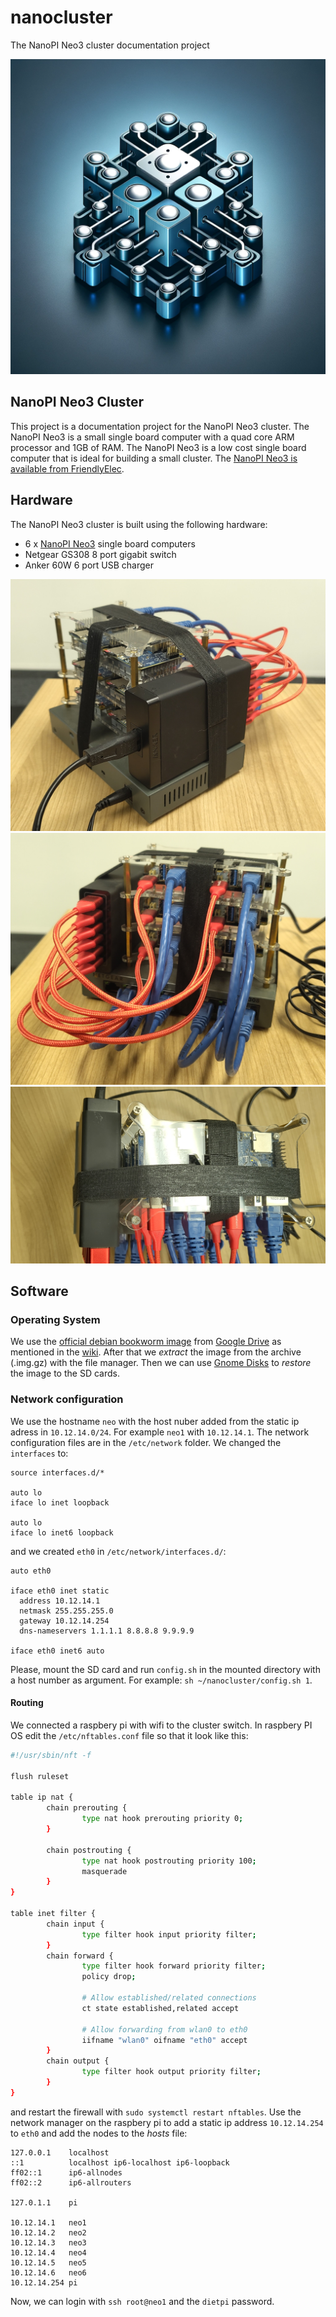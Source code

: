 # nanocluster
The NanoPI Neo3 cluster documentation project

![project logo](images/logo.png)

## NanoPI Neo3 Cluster

This project is a documentation project for the NanoPI Neo3 cluster. The NanoPI Neo3 is a small single board computer with a quad core ARM processor and 1GB of RAM. The NanoPI Neo3 is a low cost single board computer that is ideal for building a small cluster. The [NanoPI Neo3 is available from FriendlyElec](https://wiki.friendlyelec.com/wiki/index.php/NanoPi_NEO3#Introduction).

## Hardware

The NanoPI Neo3 cluster is built using the following hardware:

 - 6 x [NanoPI Neo3](https://wiki.friendlyelec.com/wiki/index.php/NanoPi_NEO3) single board computers
 - Netgear GS308 8 port gigabit switch
 - Anker 60W 6 port USB charger

![NanoPI Neo3 Cluster - power side](images/cluster1.jpg)
![NanoPI Neo3 Cluster - cables side](images/cluster2.jpg)
![NanoPI Neo3 Cluster - top](images/cluster3.jpg)

## Software
### Operating System

We use the [official debian bookworm image](https://drive.google.com/drive/folders/1_sdgoOb8s5yJn3KVmAKn7AkIrN9bM7-g) from [Google Drive](https://drive.google.com/drive/folders/1_sdgoOb8s5yJn3KVmAKn7AkIrN9bM7-g) as mentioned in the [wiki](https://wiki.friendlyelec.com/wiki/index.php/NanoPi_NEO3#Downloads). 
After that we *extract* the image from the archive (.img.gz) with the file manager. 
Then we can use [Gnome Disks](https://apps.gnome.org/en-GB/DiskUtility/) to *restore* the image to the SD cards.

### Network configuration

We use the hostname `neo` with the host nuber added from the static ip adress in `10.12.14.0/24`. For example `neo1` with `10.12.14.1`. The network configuration files are in the `/etc/network` folder. We changed the `interfaces` to:

```
source interfaces.d/*

auto lo
iface lo inet loopback

auto lo
iface lo inet6 loopback
```

and we created `eth0` in `/etc/network/interfaces.d/`:

```
auto eth0

iface eth0 inet static
  address 10.12.14.1
  netmask 255.255.255.0
  gateway 10.12.14.254
  dns-nameservers 1.1.1.1 8.8.8.8 9.9.9.9

iface eth0 inet6 auto
```

Please, mount the SD card and run `config.sh` in the mounted directory with a host number as argument. For example: `sh ~/nanocluster/config.sh 1`. 

#### Routing

We connected a raspbery pi with wifi to the cluster switch. In raspbery PI OS edit the `/etc/nftables.conf` file so that it look like this:

```bash
#!/usr/sbin/nft -f

flush ruleset

table ip nat {
        chain prerouting {
                type nat hook prerouting priority 0;
        }

        chain postrouting {
                type nat hook postrouting priority 100;
                masquerade
        }
}

table inet filter {
        chain input {
                type filter hook input priority filter;
        }
        chain forward {
                type filter hook forward priority filter;
                policy drop;

                # Allow established/related connections
                ct state established,related accept

                # Allow forwarding from wlan0 to eth0
                iifname "wlan0" oifname "eth0" accept
        }
        chain output {
                type filter hook output priority filter;
        }
}
```

and restart the firewall with `sudo systemctl restart nftables`. Use the network manager on the raspbery pi to add a static ip address `10.12.14.254` to `eth0` and add the nodes to the *hosts* file:

```
127.0.0.1    localhost
::1          localhost ip6-localhost ip6-loopback
ff02::1      ip6-allnodes
ff02::2      ip6-allrouters

127.0.1.1    pi

10.12.14.1   neo1
10.12.14.2   neo2
10.12.14.3   neo3
10.12.14.4   neo4
10.12.14.5   neo5
10.12.14.6   neo6
10.12.14.254 pi
```

Now, we can login with `ssh root@neo1` and the `dietpi` password. 
